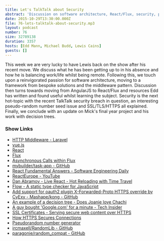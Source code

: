 ```yaml
---
title: Let's TalkTalk about Security
abstract: 'Discussion on software architecture, React/Flux, security, pseudo-random numbers and much more...'
date: 2015-10-29T13:30:00.000Z
file: 76-lets-talktalk-about-security.mp3
layout: podcast
number: 76
size: 32789138
duration: 3357
hosts: [Edd Mann, Michael Budd, Lewis Cains]
guests: []
---
```


This week we are very lucky to have Lewis back on the show after his recent move.
We discuss what he has been getting up to in his absence and how he is balancing work/life whilst being remote.
Following this, we touch upon a reinvigorated passion for software architecture, moving to a framework from bespoke solutions and the middleware pattern.
Discussion then turns towards moving from AngularJS to React/Flux and resources Edd has written and found useful whilst learning the subject.
Security is the next hot-topic with the recent TalkTalk security breach in question, an interesting pseudo-random number seed issue and SSL/TLS/HTTPS all explained.
Finally, we conclude with an update on Mick's final year project and his work with decision trees.

### Show Links

- [HTTP Middleware - Laravel](http://laravel.com/docs/5.1/middleware)
- [vue.js](http://vuejs.org/)
- [React](http://facebook.github.io/react/)
- [Flux](https://facebook.github.io/flux/)
- [Asynchronous Calls within Flux](http://tech.mybuilder.com/asynchronous-calls-within-flux/)
- [mybuilder/task-app - GitHub](https://github.com/mybuilder/task-app)
- [React Fundamental Answers - Software Engineering Daily](http://softwareengineeringdaily.com/2015/09/21/react-fundamental-answers/)
- [ReactEurope - YouTube](https://www.youtube.com/channel/UCorlLn2oZfgOJ-FUcF2eZ1A)
- [Dan Abramov - Live React - Hot Reloading with Time Travel](https://www.youtube.com/watch?v=xsSnOQynTHs)
- [Flow - A static type checker for JavaScript](http://flowtype.org/)
- [Add support for oauth2 plugin X-Forwarded-Proto HTTPS override by CyExy - Mashape/kong - GitHub](https://github.com/Mashape/kong/pull/650)
- [An example of a decision tree - Does Joanie love Chachi](http://michaelbudd.org/other/decisionTrees)
- [A guy bought 'Google.com' for a minute - Tech Insider](http://www.techinsider.io/this-guy-bought-googlecom-from-google-for-one-minute-2015-9)
- [SSL Certificates - Serving secure web content over HTTPS](https://www.youtube.com/watch?v=earzZpX-PiY)
- [How HTTPS Secures Connections](http://blog.hartleybrody.com/https-certificates/)
- [Pseudorandom number generator](https://en.wikipedia.org/wiki/Pseudorandom_number_generator)
- [ircmaxell/RandomLib - GitHub](https://github.com/ircmaxell/RandomLib)
- [paragonie/random_compat - GitHub](https://github.com/paragonie/random_compat)
